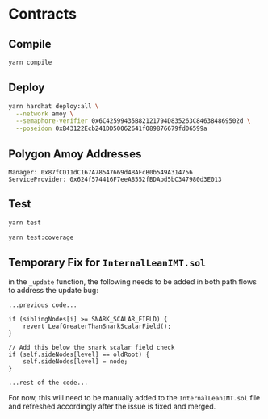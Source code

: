 # Contracts

## Compile

```bash
yarn compile
```

## Deploy

```bash
yarn hardhat deploy:all \
  --network amoy \
  --semaphore-verifier 0x6C42599435B82121794D835263C846384869502d \
  --poseidon 0xB43122Ecb241DD50062641f089876679fd06599a
```

## Polygon Amoy Addresses

```
Manager: 0x87fCD11dC167A78547669d4BAFcB0b549A314756
ServiceProvider: 0x624f574416F7eeA8552fBDAbd5bC347980d3E013
```

## Test

```bash
yarn test
```

```bash
yarn test:coverage
```

## Temporary Fix for `InternalLeanIMT.sol`

in the `_update` function, the following needs to be added in both path flows to address the update bug:

```solidity
...previous code...

if (siblingNodes[i] >= SNARK_SCALAR_FIELD) {
    revert LeafGreaterThanSnarkScalarField();
}

// Add this below the snark scalar field check
if (self.sideNodes[level] == oldRoot) {
    self.sideNodes[level] = node;
}

...rest of the code...
```

For now, this will need to be manually added to the `InternalLeanIMT.sol` file and refreshed accordingly after the issue is fixed and merged.
